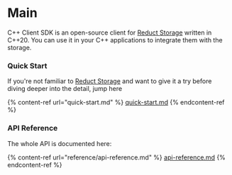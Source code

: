 # Main

C++ Client SDK is an open-source client for [Reduct Storage](https://reduct-storage.dev) written in C++20. You can use it in your C++ applications to integrate them with the storage.

### Quick Start

If you're not familiar to [Reduct Storage](https://reduct-storage.dev) and want to give it a try before diving deeper into the detail, jump here

{% content-ref url="quick-start.md" %}
[quick-start.md](quick-start.md)
{% endcontent-ref %}

### API Reference

The whole API is documented here:

{% content-ref url="reference/api-reference.md" %}
[api-reference.md](reference/api-reference.md)
{% endcontent-ref %}
